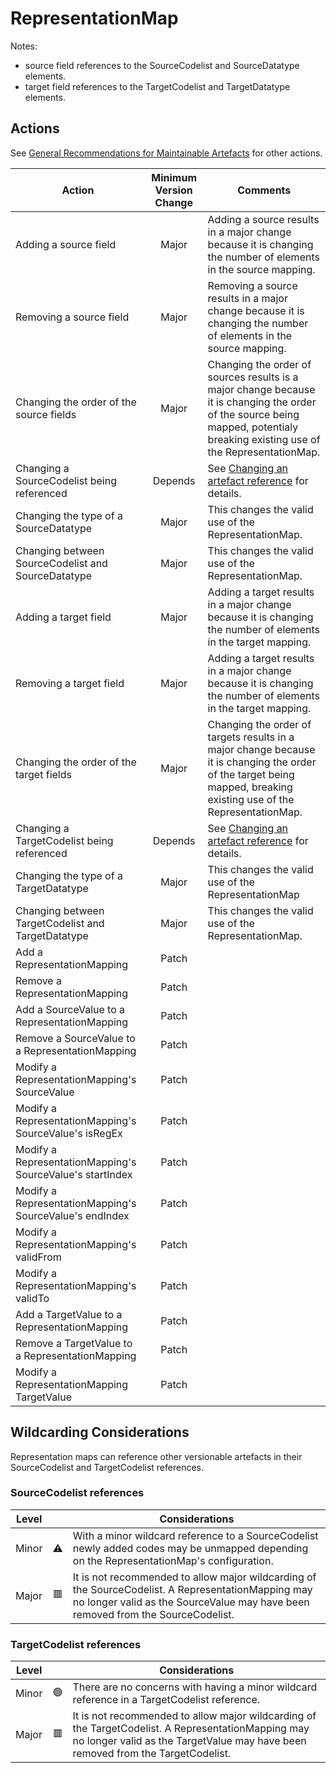 # RepresentationMap

Notes:

- source field references to the SourceCodelist and SourceDatatype elements.
- target field references to the TargetCodelist and TargetDatatype elements.

## Actions

See [General Recommendations for Maintainable Artefacts](../General%20Recommendations%20for%20Maintainable%20Artefacts.md) for other actions.

| Action | Minimum Version Change | Comments|
|-------|:---------------:|---------|
| Adding a source field | Major | Adding a source results in a major change because it is changing the number of elements in the source mapping.  |
| Removing a source field | Major | Removing a source results in a major change because it is changing the number of elements in the source mapping. |
| Changing the order of the source fields | Major | Changing the order of sources results is a major change because it is changing the order of the source being mapped, potentialy breaking existing use of the RepresentationMap. |
| Changing a SourceCodelist being referenced | Depends | See [Changing an artefact reference](../General%20Recommendations/Changing%20an%20artefact%20reference.md#changing-an-artefact-reference) for details. |
| Changing the type of a SourceDatatype | Major | This changes the valid use of the RepresentationMap. |
| Changing between SourceCodelist and SourceDatatype | Major | This changes the valid use of the RepresentationMap. |
| Adding a target field | Major | Adding a target results in a major change because it is changing the number of elements in the target mapping. |
| Removing a target field | Major |Adding a target results in a major change because it is changing the number of elements in the target mapping. |
| Changing the order of the target fields | Major | Changing the order of targets results in a major change because it is changing the order of the target being mapped, breaking existing use of the RepresentationMap.|
| Changing a TargetCodelist being referenced |Depends | See [Changing an artefact reference](../General%20Recommendations/Changing%20an%20artefact%20reference.md#changing-an-artefact-reference) for details. |
| Changing the type of a TargetDatatype | Major | This changes the valid use of the RepresentationMap |
| Changing between TargetCodelist and TargetDatatype | Major | This changes the valid use of the RepresentationMap. |
| Add a RepresentationMapping | Patch | |
| Remove a RepresentationMapping | Patch | |
| Add a SourceValue to a RepresentationMapping | Patch | |
| Remove a SourceValue to a RepresentationMapping | Patch | |
| Modify a RepresentationMapping's SourceValue | Patch | |
| Modify a RepresentationMapping's SourceValue's isRegEx | Patch | |
| Modify a RepresentationMapping's SourceValue's startIndex | Patch | |
| Modify a RepresentationMapping's SourceValue's endIndex | Patch | |
| Modify a RepresentationMapping's validFrom | Patch | |
| Modify a RepresentationMapping's validTo | Patch | |
| Add a TargetValue to a RepresentationMapping | Patch | |
| Remove a TargetValue to a RepresentationMapping | Patch | |
| Modify a RepresentationMapping TargetValue | Patch | |

## Wildcarding Considerations

Representation maps can reference other versionable artefacts in their SourceCodelist and TargetCodelist references.

### SourceCodelist references

| Level |    | Considerations|
|-------|:--:|---------------|
| Minor | ⚠️ | With a minor wildcard reference to a SourceCodelist newly added codes may be unmapped depending on the RepresentationMap's configuration. |  
| Major | 🟥 | It is not recommended to allow major wildcarding of the SourceCodelist. A RepresentationMapping may no longer valid as the SourceValue may have been removed from the SourceCodelist. |  

### TargetCodelist references

| Level |    | Considerations|
|-------|:--:|---------------|
| Minor | 🟢 | There are no concerns with having a minor wildcard reference in a TargetCodelist reference. |  
| Major | 🟥 | It is not recommended to allow major wildcarding of the TargetCodelist. A RepresentationMapping may no longer valid as the TargetValue may have been removed from the TargetCodelist. |
